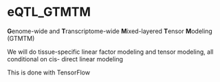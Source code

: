 # eQTL_GTMTM
**G**enome-wide and **T**ranscriptome-wide **M**ixed-layered **T**ensor **M**odeling (GTMTM)

We will do tissue-specific linear factor modeling and tensor modeling, all conditional on cis- direct linear modeling

This is done with TensorFlow
